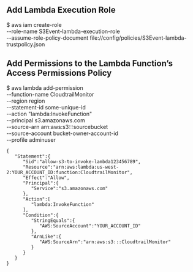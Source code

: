 
## Add Lambda Execution Role
$ aws iam create-role \
--role-name S3Event-lambda-execution-role \
--assume-role-policy-document  file://config/policies/S3Event-lambda-trustpolicy.json

## Add Permissions to the Lambda Function’s Access Permissions Policy

$ aws lambda add-permission \
--function-name CloudtrailMonitor \
--region region \
--statement-id some-unique-id \
--action "lambda:InvokeFunction" \
--principal s3.amazonaws.com \
--source-arn arn:aws:s3:::sourcebucket \
--source-account bucket-owner-account-id \
--profile adminuser

```
{  
   "Statement":{  
      "Sid":"allow-s3-to-invoke-lambda123456789",
      "Resource":"arn:aws:lambda:us-west-2:YOUR_ACCOUNT_ID:function:CloudtrailMonitor",
      "Effect":"Allow",
      "Principal":{  
         "Service":"s3.amazonaws.com"
      },
      "Action":[  
         "lambda:InvokeFunction"
      ],
      "Condition":{  
         "StringEquals":{  
            "AWS:SourceAccount":"YOUR_ACCOUNT_ID"
         },
         "ArnLike":{  
            "AWS:SourceArn":"arn:aws:s3:::CloudtrailMonitor"
         }
      }
   }
}
```
